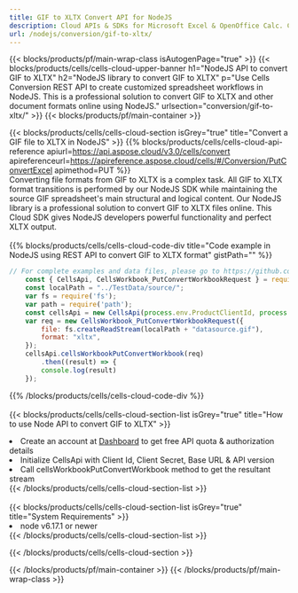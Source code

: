 ```yaml
---
title: GIF to XLTX Convert API for NodeJS 
description: Cloud APIs & SDKs for Microsoft Excel & OpenOffice Calc. Convert spreadsheet to other format file. 
url: /nodejs/conversion/gif-to-xltx/
---
```



{{< blocks/products/pf/main-wrap-class isAutogenPage="true" >}}
{{< blocks/products/cells/cells-cloud-upper-banner h1="NodeJS API to convert GIF to XLTX" h2="NodeJS library to convert GIF to XLTX" p="Use Cells Conversion REST API to create customized spreadsheet workflows in NodeJS. This is a professional solution to convert GIF to XLTX and other document formats online using NodeJS." urlsection="conversion/gif-to-xltx/" >}}
{{< blocks/products/pf/main-container >}}

{{< blocks/products/cells/cells-cloud-section isGrey="true"  title="Convert a GIF file to XLTX in NodeJS" >}}
{{% blocks/products/cells/cells-cloud-api-reference  apiurl=https://api.aspose.cloud/v3.0/cells/convert  apireferenceurl=https://apireference.aspose.cloud/cells/#/Conversion/PutConvertExcel  apimethod=PUT %}}
<br/>
Converting file formats from GIF to XLTX is a complex task. All GIF to XLTX format transitions is performed by our NodeJS SDK while maintaining the source GIF spreadsheet's main structural and logical content. Our NodeJS library is a professional solution to convert GIF to XLTX files online. This Cloud SDK gives NodeJS developers powerful functionality and perfect XLTX output.
<br/>
<br/>
{{% blocks/products/cells/cells-cloud-code-div title="Code example in NodeJS using REST API to convert GIF to XLTX format" gistPath="" %}}
 
```js
// For complete examples and data files, please go to https://github.com/aspose-cells-cloud/aspose-cells-cloud-node/
    const { CellsApi, CellsWorkbook_PutConvertWorkbookRequest } = require("asposecellscloud");
    const localPath = "../TestData/source/";
    var fs = require('fs');
    var path = require('path');
    const cellsApi = new CellsApi(process.env.ProductClientId, process.env.ProductClientSecret);
    var req = new CellsWorkbook_PutConvertWorkbookRequest({
        file: fs.createReadStream(localPath + "datasource.gif"),
        format: "xltx",
    });
    cellsApi.cellsWorkbookPutConvertWorkbook(req)
        .then((result) => {
        console.log(result)
    });
```
 
{{% /blocks/products/cells/cells-cloud-code-div  %}}
<br/>
<br/>
{{< blocks/products/cells/cells-cloud-section-list isGrey="true"  title="How to use Node API to convert  GIF to XLTX" >}}
<li>Create an account at <a href="https://dashboard.aspose.cloud/">Dashboard</a> to get free API quota & authorization details</li>
<li>Initialize CellsApi with Client Id, Client Secret, Base URL & API version</li>
<li>Call cellsWorkbookPutConvertWorkbook method to get the resultant stream</li>
{{< /blocks/products/cells/cells-cloud-section-list >}}
<br/>
<br/>
{{< blocks/products/cells/cells-cloud-section-list isGrey="true"  title="System Requirements" >}}
<li>node v6.17.1 or newer</li>
{{< /blocks/products/cells/cells-cloud-section-list >}}

{{< /blocks/products/cells/cells-cloud-section >}}

{{< /blocks/products/pf/main-container >}}
{{< /blocks/products/pf/main-wrap-class >}}
